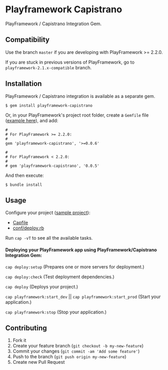 # Playframework Capistrano

PlayFramework / Capistrano Integration Gem.

## Compatibility

Use the branch `master` if you are developing with PlayFramework >= 2.2.0.

If you are stuck in previous versions of PlayFramework, go to `playframework-2.1.x-compatible` branch.

## Installation

PlayFramework / Capistrano integration is available as a separate gem.

    $ gem install playframework-capistrano

Or, in your PlayFramework's project root folder, create a `Gemfile` file ([example here](https://github.com/tomasmuller/playframework-neo4j-template/blob/master/Gemfile)), and add:

    #
    # For PlayFramework >= 2.2.0:
    #
    gem 'playframework-capistrano', '>=0.0.6'

    #
    # For PlayFramework < 2.2.0:
    #
    # gem 'playframework-capistrano', '0.0.5'

And then execute:

    $ bundle install

## Usage

Configure your project ([sample project](https://github.com/tomasmuller/playframework-neo4j-template)):
- [Capfile](https://github.com/tomasmuller/playframework-neo4j-template/blob/master/Capfile)
- [conf/deploy.rb](https://github.com/tomasmuller/playframework-neo4j-template/blob/master/conf/deploy.rb)

Run `cap -vT` to see all the available tasks.

#### Deploying your PlayFramework app using PlayFramework/Capistrano Integration Gem:

`cap deploy:setup` (Prepares one or more servers for deployment.)

`cap deploy:check` (Test deployment dependencies.)

`cap deploy` (Deploys your project.)

`cap playframework:start_dev` || `cap playframework:start_prod` (Start your application.)

`cap playframework:stop`  (Stop your application.)

## Contributing

1. Fork it
2. Create your feature branch (`git checkout -b my-new-feature`)
3. Commit your changes (`git commit -am 'Add some feature'`)
4. Push to the branch (`git push origin my-new-feature`)
5. Create new Pull Request
